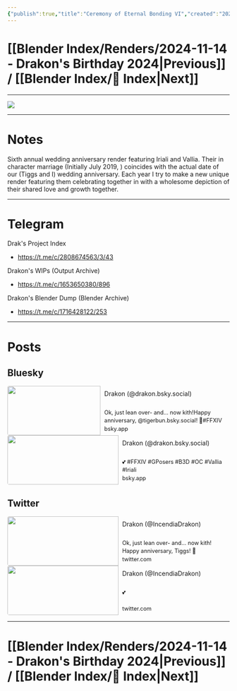 ```yaml
---
{"publish":true,"title":"Ceremony of Eternal Bonding VI","created":"2025-03-01","tags":["blender","render",[["Final Fantasy XIV - Drakiverse"]]],"cssclasses":"","socialImage":"https://shiitake.us-east.host.bsky.network/xrpc/com.atproto.sync.getBlob?did=did%3Aplc%3Avigxa24owwfxyoe5nnweh7i4&cid=bafkreidyxzlortntwyeawnu6qmmxssv3h2bw7lgybrff6mzvrjhte5m22e"}
---
```



# [[Blender Index/Renders/2024-11-14 - Drakon's Birthday 2024\|Previous]] / [[Blender Index/📇 Index\|Next]] 

---

![](https://shiitake.us-east.host.bsky.network/xrpc/com.atproto.sync.getBlob?did=did%3Aplc%3Avigxa24owwfxyoe5nnweh7i4&cid=bafkreidyxzlortntwyeawnu6qmmxssv3h2bw7lgybrff6mzvrjhte5m22e)

---

# Notes

Sixth annual wedding anniversary render featuring Iriali and Vallia. Their in character marriage (Initially July 2019, ) coincides with the actual date of our (Tiggs and I) wedding anniversary. Each year I try to make a new unique render featuring them celebrating together in with a wholesome depiction of their shared love and growth together.

---

# Telegram

Drak's Project Index
* https://t.me/c/2808674563/3/43

Drakon's WIPs (Output Archive)
* https://t.me/c/1653650380/896

Drakon's Blender Dump (Blender Archive)
* https://t.me/c/1716428122/253

---

# Posts

## Bluesky


<div data-auto-card-link-depth="-1" class="auto-card-link-container"><a href="https://bsky.app/profile/drakon.bsky.social/post/3ljdu35lr4s23" class="auto-card-link-card" target="_blank" rel="noopener nofollow"><div class="auto-card-link-main"><div class="auto-card-link-title">Drakon (@drakon.bsky.social)</div><div class="auto-card-link-description">Ok, just lean over- and... now kith!Happy anniversary, @tigerbun.bsky.social! 💝#FFXIV #B3D #OC #Vallia #Iriali</div><div class="auto-card-link-host"><span>bsky.app</span></div></div><img draggable="false" src="https://cdn.bsky.app/img/feed_thumbnail/plain/did:plc:vigxa24owwfxyoe5nnweh7i4/bafkreigw5beby32q7ieinnskjwvyaulezt5smc63l5g4tji2uiky5l7aqi@jpeg" class="auto-card-link-thumbnail" /></a></div>

<div data-auto-card-link-depth="-1" class="auto-card-link-container"><a href="https://bsky.app/profile/drakon.bsky.social/post/3lm2kdgq2g22m" class="auto-card-link-card" target="_blank" rel="noopener nofollow"><div class="auto-card-link-main"><div class="auto-card-link-title">Drakon (@drakon.bsky.social)</div><div class="auto-card-link-description">💕 #FFXIV #GPosers #B3D #OC #Vallia #Iriali</div><div class="auto-card-link-host"><span>bsky.app</span></div></div><img draggable="false" src="https://cdn.bsky.app/img/feed_thumbnail/plain/did:plc:vigxa24owwfxyoe5nnweh7i4/bafkreid2xwqwfkbmyfcr3nso65mu7jmku26jkmcpnurhq2hox5zuo7r6oq@jpeg" class="auto-card-link-thumbnail" /></a></div>

## Twitter

<div data-auto-card-link-depth="-1" class="auto-card-link-container"><a href="https://fixupx.com/IncendiaDrakon/status/1895947802842431568" class="auto-card-link-card" target="_blank" rel="noopener nofollow"><div class="auto-card-link-main"><div class="auto-card-link-title">Drakon (@IncendiaDrakon)</div><div class="auto-card-link-description">Ok, just lean over- and... now kith!  Happy anniversary, Tiggs! 💝</div><div class="auto-card-link-host"><span>twitter.com</span></div></div><img draggable="false" src="https://pbs.twimg.com/media/Gk_CZ_LXQAAjglh.jpg" class="auto-card-link-thumbnail" /></a></div>

<div data-auto-card-link-depth="-1" class="auto-card-link-container"><a href="https://fixupx.com/IncendiaDrakon/status/1914662789471232467" class="auto-card-link-card" target="_blank" rel="noopener nofollow"><div class="auto-card-link-main"><div class="auto-card-link-title">Drakon (@IncendiaDrakon)</div><div class="auto-card-link-description">💕</div><div class="auto-card-link-host"><span>twitter.com</span></div></div><img draggable="false" src="https://pbs.twimg.com/media/GpI_qRtXwAA8ext.jpg" class="auto-card-link-thumbnail" /></a></div>

---

# [[Blender Index/Renders/2024-11-14 - Drakon's Birthday 2024\|Previous]] / [[Blender Index/📇 Index\|Next]] 

<style>.auto-card-link-container{container-type:inline-size;position:relative;overflow:hidden;user-select:none;--auto-card-link-button-width:calc(var(--icon-size, 18px) + var(--size-2-3, 6px));--auto-card-link-indent-size:2.5em}&[data-auto-card-link-depth="1"]{margin-left:calc(var(--auto-card-link-indent-size) * 1)}&[data-auto-card-link-depth="2"]{margin-left:calc(var(--auto-card-link-indent-size) * 2)}&[data-auto-card-link-depth="3"]{margin-left:calc(var(--auto-card-link-indent-size) * 3)}&[data-auto-card-link-depth="4"]{margin-left:calc(var(--auto-card-link-indent-size) * 4)}&[data-auto-card-link-depth="5"]{margin-left:calc(var(--auto-card-link-indent-size) * 5)}&[data-auto-card-link-depth="6"]{margin-left:calc(var(--auto-card-link-indent-size) * 6)}&[data-auto-card-link-depth="7"]{margin-left:calc(var(--auto-card-link-indent-size) * 7)}.auto-card-link-title{white-space:normal!important;--lh:1.5em;line-height:var(--lh);height:calc(var(--lh) * 3);overflow:hidden;text-overflow:ellipsis}.auto-card-link-card{display:flex;flex-direction:row-reverse;height:8em;transition:20ms ease-in;cursor:pointer;text-decoration:none;color:var(--link-external-color,var(--highlight));background:var(--background-primary-alt,var(--darkgray));border:solid var(--border-width) var(--divider-color,var(--lightgray));border-radius:var(--radius-s,4px)}.auto-card-link-main{display:flex;flex-grow:1;flex-direction:column;justify-content:space-between;gap:.18em;padding:.5em .6em;overflow:hidden;text-align:left}.auto-card-link-description{overflow:hidden;--lh:1.4em;line-height:var(--lh);height:calc(var(--lh) * 3);color:var(--text-muted,var(--darkgray));font-size:var(--font-smallest, .9em)}.auto-card-link-host{font-size:var(--font-smallest, .9em);display:flex;flex-direction:row;align-items:center;text-overflow:ellipsis;white-space:nowrap}&:hover{color:var(--link-external-color-hover,var(--tertiary))}.auto-card-link-thumbnail{margin:0;width:unset!important;border-radius:var(--radius-s,4px) 0 0 var(--radius-s,4px)!important;height:100%;object-fit:cover;max-width:50%!important;pointer-events:none}.auto-card-link-container svg.external-icon{display: none}</style>
